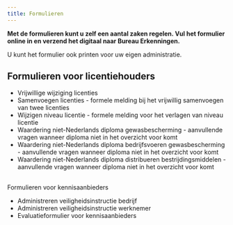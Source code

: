 ```yaml
---
title: Formulieren
---
```

**Met de formulieren kunt u zelf een aantal zaken regelen. Vul het formulier online in en verzend het digitaal naar Bureau Erkenningen.**

U kunt het formulier ook printen voor uw eigen administratie.

## Formulieren voor licentiehouders

* Vrijwillige wijziging licenties
* Samenvoegen licenties - formele melding bij het vrijwillig samenvoegen van twee licenties
* Wijzigen niveau licentie - formele melding voor het verlagen van niveau licentie
* Waardering niet-Nederlands diploma gewasbescherming - aanvullende vragen wanneer diploma niet in het overzicht voor komt
* Waardering niet-Nederlands diploma bedrijfsvoeren gewasbescherming - aanvullende vragen wanneer diploma niet in het overzicht voor komt
* Waardering niet-Nederlands diploma distribueren bestrijdingsmiddelen - aanvullende vragen wanneer diploma niet in het overzicht voor komt

## Formulieren voor kennisaanbieders

* Administreren veiligheidsinstructie bedrijf
* Administreren veiligheidsinstructie werknemer
* Evaluatieformulier voor kennisaanbieders





<link-container>
<link-button link='{"name": "Administreren veiligheidsinstructie bedrijf","url": "/wat-wij-doen/kennisaanbieders/kennisaanbieder-worden"}'></link-button>
<link-button link='{"name": "Administreren veiligheidsinstructie werknemer","url": "/wat-wij-doen/kennisaanbieders/bijeenkomst-organiseren"}'></link-button>
<link-button link='{"name": "Vrijwillige wijziging licenties","url": "/wat-wij-doen/kennisaanbieders/bijeenkomst-organiseren"}'></link-button>
<link-button link='{"name": "Samenvoegen licenties","url": "/wat-wij-doen/kennisaanbieders/bijeenkomst-organiseren"}'></link-button>
<link-button link='{"name": "Waardering niet-Nederlands diploma","url": "/wat-wij-doen/kennisaanbieders/bijeenkomst-organiseren"}'></link-button>
</link-container>
